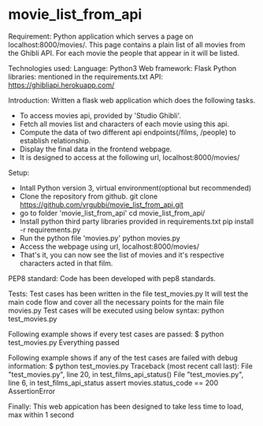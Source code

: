 # movie_list_from_api

Requirement:
Python application which serves a page on localhost:8000/movies/. This page contains a plain list of all movies from the Ghibli API. For each movie the people that appear in it will be listed.

Technologies used:
Language: Python3
Web framework: Flask
Python libraries: mentioned in the requirements.txt
API: https://ghibliapi.herokuapp.com/

Introduction:
Written a flask web application which does the following tasks.
- To access movies api, provided by 'Studio Ghibli'.
- Fetch all movies list and characters of each movie using this api.
- Compute the data of two different api endpoints(/films, /people) to establish relationship.
- Display the final data in the frontend webpage.
- It is designed to access at the following url, localhost:8000/movies/

Setup:
- Intall Python version 3, virtual environment(optional but recommended)
- Clone the repository from github.
  	git clone https://github.com/vrgubbi/movie_list_from_api.git
- go to folder 'movie_list_from_api'
	cd movie_list_from_api/
- Install python third party libraries provided in requirements.txt
  	pip install -r requirements.py
- Run the python file 'movies.py'
	python movies.py
- Access the webpage using url, localhost:8000/movies/
- That's it, you can now see the list of movies and it's respective characters acted in that film. 

PEP8 standard:
Code has been developed with pep8 standards.

Tests:
Test cases has been written in the file test_movies.py
It will test the main code flow and cover all the necessary points for the main file movies.py
Test cases will be executed using below syntax:
	python test_movies.py

Following example shows if every test cases are passed:
	$ python test_movies.py 
		Everything passed

Following example shows if any of the test cases are failed with debug information:
	$ python test_movies.py 
		Traceback (most recent call last):
		  File "test_movies.py", line 20, in <module>
		    test_films_api_status()
		  File "test_movies.py", line 6, in test_films_api_status
		    assert movies.status_code == 200
		AssertionError



Finally:
This web appication has been designed to take less time to load,  max within 1 second
